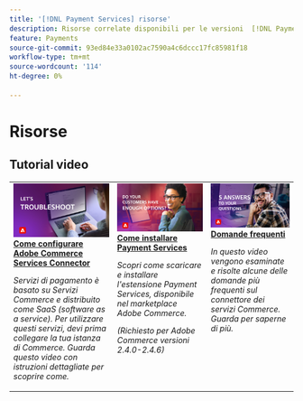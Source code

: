 ```yaml
---
title: '[!DNL Payment Services] risorse'
description: Risorse correlate disponibili per le versioni  [!DNL Payment Services] .
feature: Payments
source-git-commit: 93ed84e33a0102ac7590a4c6dccc17fc85981f18
workflow-type: tm+mt
source-wordcount: '114'
ht-degree: 0%

---
```



# Risorse

## Tutorial video

<table style="table-layout:fixed">
<td valign="top">
   <div>
      <a href="https://video.tv.adobe.com/v/3425958">
      <img alt="Servizi di pagamento" src="assets/troubleshoot.jpg">
      <strong>Come configurare Adobe Commerce Services Connector</strong>
      </a>
   </div>
   <p>
      <em>Servizi di pagamento è basato su Servizi Commerce e distribuito come SaaS (software as a service). Per utilizzare questi servizi, devi prima collegare la tua istanza di Commerce. Guarda questo video con istruzioni dettagliate per scoprire come.</em>
   </p>
</td>
<td valign="top">
   <div>
      <a href="https://video.tv.adobe.com/v/3425957">
      <img alt="Configurare la soluzione" src="assets/options.jpg">
      <strong>Come installare Payment Services</strong>
      </a>
   </div>
   <p>
      <em>Scopri come scaricare e installare l'estensione Payment Services, disponibile nel marketplace Adobe Commerce.

(Richiesto per Adobe Commerce versioni 2.4.0-2.4.6)</em>
</p>
</td>
<td valign="top">
   <div>
      <a href="https://video.tv.adobe.com/v/3425959">
      <img alt="Rapporti e transazioni" src="assets/5-answers.jpg">
      <strong>Domande frequenti</strong>
      </a>
   </div>
   <p>
      <em>In questo video vengono esaminate e risolte alcune delle domande più frequenti sul connettore dei servizi Commerce. Guarda per saperne di più.</em>
   </p>
</td>
</table>
